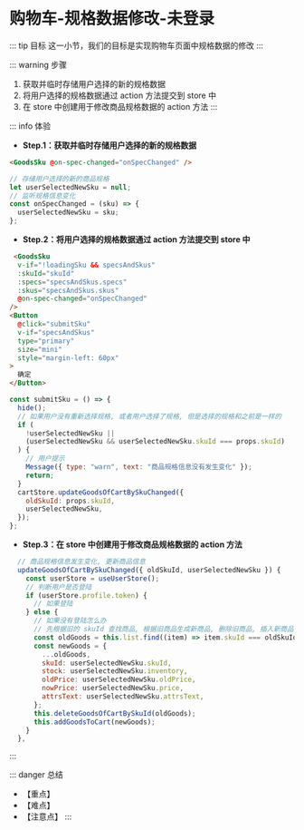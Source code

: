 # 购物车-规格数据修改-未登录

::: tip 目标
这一小节，我们的目标是实现购物车页面中规格数据的修改
:::

::: warning 步骤

1. 获取并临时存储用户选择的新的规格数据
2. 将用户选择的规格数据通过 action 方法提交到 store 中
3. 在 store 中创建用于修改商品规格数据的 action 方法
:::

::: info 体验

* **Step.1：获取并临时存储用户选择的新的规格数据**

```html
<GoodsSku @on-spec-changed="onSpecChanged" />
```

```js
// 存储用户选择的新的商品规格
let userSelectedNewSku = null;
// 监听规格信息变化
const onSpecChanged = (sku) => {
  userSelectedNewSku = sku;
};
```

* **Step.2：将用户选择的规格数据通过 action 方法提交到 store 中**

```html
 <GoodsSku
  v-if="!loadingSku && specsAndSkus"
  :skuId="skuId"
  :specs="specsAndSkus.specs"
  :skus="specsAndSkus.skus"
  @on-spec-changed="onSpecChanged"
/>
<Button
  @click="submitSku"
  v-if="specsAndSkus"
  type="primary"
  size="mini"
  style="margin-left: 60px"
>
  确定
</Button>
```

```js
const submitSku = () => {
  hide();
  // 如果用户没有重新选择规格, 或者用户选择了规格, 但是选择的规格和之前是一样的
  if (
    !userSelectedNewSku ||
    (userSelectedNewSku && userSelectedNewSku.skuId === props.skuId)
  ) {
    // 用户提示
    Message({ type: "warn", text: "商品规格信息没有发生变化" });
    return;
  }
  cartStore.updateGoodsOfCartBySkuChanged({
    oldSkuId: props.skuId,
    userSelectedNewSku,
  });
};
```

* **Step.3：在 store 中创建用于修改商品规格数据的 action 方法**

```js
  // 商品规格信息发生变化, 更新商品信息
  updateGoodsOfCartBySkuChanged({ oldSkuId, userSelectedNewSku }) {
    const userStore = useUserStore();
    // 判断用户是否登陆
    if (userStore.profile.token) {
      // 如果登陆
    } else {
      // 如果没有登陆怎么办
      // 先根据旧的 skuId 查找商品, 根据旧商品生成新商品, 删除旧商品, 插入新商品
      const oldGoods = this.list.find((item) => item.skuId === oldSkuId);
      const newGoods = {
        ...oldGoods,
        skuId: userSelectedNewSku.skuId,
        stock: userSelectedNewSku.inventory,
        oldPrice: userSelectedNewSku.oldPrice,
        nowPrice: userSelectedNewSku.price,
        attrsText: userSelectedNewSku.attrsText,
      };
      this.deleteGoodsOfCartBySkuId(oldGoods);
      this.addGoodsToCart(newGoods);
    }
  },
```

:::

::: danger 总结

* 【重点】
* 【难点】
* 【注意点】
:::

